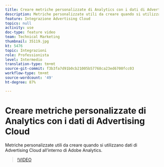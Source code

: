 ```yaml
---
title: Creare metriche personalizzate di Analytics con i dati di Advertising Cloud
description: Metriche personalizzate utili da creare quando si utilizzano dati di Advertising Cloud all’interno di Adobe Analytics.
feature: Integrazione Advertising Cloud
topics: null
activity: use
doc-type: feature video
team: Technical Marketing
thumbnail: 35119.jpg
kt: 5476
topic: Integrazioni
role: Professionista
level: Intermedio
translation-type: tm+mt
source-git-commit: f3b3fa7d91b0cb21005b57768ca23ed6700fcc03
workflow-type: tm+mt
source-wordcount: '49'
ht-degree: 87%

---
```



# Creare metriche personalizzate di Analytics con i dati di Advertising Cloud

Metriche personalizzate utili da creare quando si utilizzano dati di Advertising Cloud all’interno di Adobe Analytics.

>[!VIDEO](https://video.tv.adobe.com/v/35119/?quality=12&learn=on)
